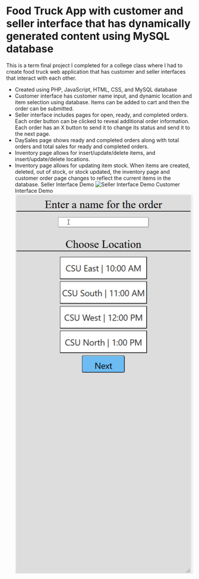 # Food Truck App with customer and seller interface that has dynamically generated content using MySQL database

This is a term final project I completed for a college class where I had to create food truck web application that has customer and seller interfaces that interact with each other.

* Created using PHP, JavaScript, HTML, CSS, and MySQL database
* Customer interface has customer name input, and dynamic location and item selection using database. Items can be added to cart and then the order can be submitted.
* Seller interface includes pages for open, ready, and completed orders. Each order button can be clicked to reveal additional order information. Each order has an X button to send it to change its status and send it to the next page.
* DaySales page shows ready and completed orders along with total orders and total sales for ready and completed orders.
* Inventory page allows for insert/update/delete items, and insert/update/delete locations.
* Inventory page allows for updating item stock. When items are created, deleted, out of stock, or stock updated, the inventory page and customer order page changes to reflect the current items in the database.
Seller Interface Demo
![Seller Interface Demo](Demo/SellerInteface.gif)
Customer Interface Demo
![Customer Interface Demo](Demo/CustomerInterface.gif)



